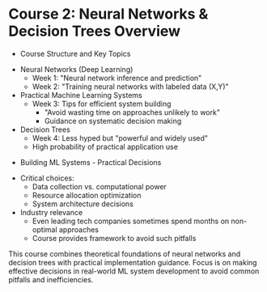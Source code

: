 # Course 2: Neural Networks & Decision Trees Overview

* Course Structure and Key Topics
 - Neural Networks (Deep Learning)
   * Week 1: "Neural network inference and prediction"
   * Week 2: "Training neural networks with labeled data (X,Y)"
 - Practical Machine Learning Systems
   * Week 3: Tips for efficient system building
     - "Avoid wasting time on approaches unlikely to work"
     - Guidance on systematic decision making
 - Decision Trees
   * Week 4: Less hyped but "powerful and widely used"
   * High probability of practical application use

* Building ML Systems - Practical Decisions
 - Critical choices:
   * Data collection vs. computational power
   * Resource allocation optimization
   * System architecture decisions
 - Industry relevance
   * Even leading tech companies sometimes spend months on
     non-optimal approaches
   * Course provides framework to avoid such pitfalls

This course combines theoretical foundations of neural networks and decision trees with practical implementation guidance. Focus is on making effective decisions in real-world ML system development to avoid common pitfalls and inefficiencies.
